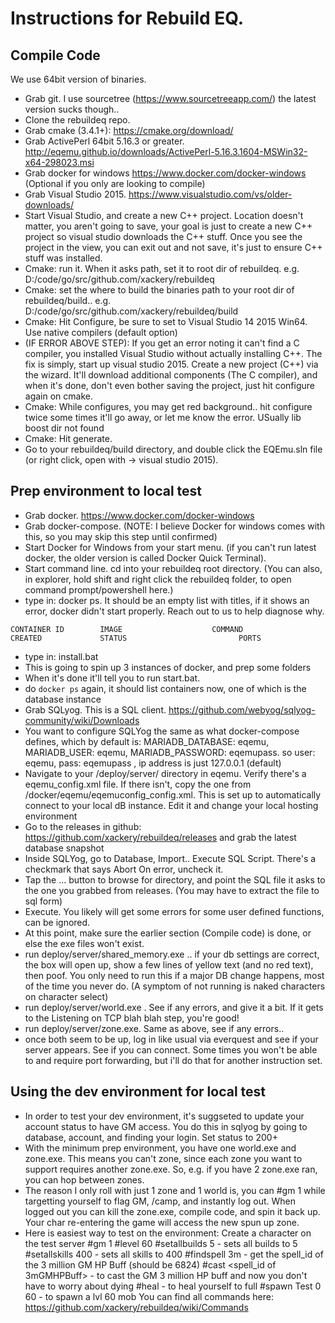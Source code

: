 # Instructions for Rebuild EQ.

## Compile Code
We use 64bit version of binaries.

* Grab git. I use sourcetree (https://www.sourcetreeapp.com/) the latest version sucks though.. 
* Clone the rebuildeq repo. 
* Grab cmake (3.4.1+): https://cmake.org/download/
* Grab ActivePerl 64bit 5.16.3 or greater. http://eqemu.github.io/downloads/ActivePerl-5.16.3.1604-MSWin32-x64-298023.msi
* Grab docker for windows https://www.docker.com/docker-windows (Optional if you only are looking to compile)
* Grab Visual Studio 2015. https://www.visualstudio.com/vs/older-downloads/
* Start Visual Studio, and create a new C++ project. Location doesn't matter, you aren't going to save, your goal is just to create a new C++ project so visual studio downloads the C++ stuff. Once you see the project in the view, you can exit out and not save, it's just to ensure C++ stuff was installed.
* Cmake: run it. When it asks path, set it to root dir of rebuildeq. e.g. D:/code/go/src/github.com/xackery/rebuildeq
* Cmake: set the where to build the binaries path to your root dir of rebuildeq/build.. e.g. D:/code/go/src/github.com/xackery/rebuildeq/build
* Cmake: Hit Configure, be sure to set to Visual Studio 14 2015 Win64. Use native compilers (default option)
* (IF ERROR ABOVE STEP): If you get an error noting it can't find a C compiler, you installed Visual Studio without actually installing C++. The fix is simply, start up visual studio 2015. Create a new project (C++) via the wizard. It'll download additional components (The C compiler), and when it's done, don't even bother saving the project, just hit configure again on cmake.
* Cmake: While configures, you may get red background.. hit configure twice some times it'll go away, or let me know the error. USually lib boost dir not found
* Cmake: Hit generate.
* Go to your rebuildeq/build directory, and double click the EQEmu.sln file (or right click, open with -> visual studio 2015).

## Prep environment to local test

* Grab docker. https://www.docker.com/docker-windows
* Grab docker-compose. (NOTE: I believe Docker for windows comes with this, so you may skip this step until confirmed)
* Start Docker for Windows from your start menu. (if you can't run latest docker, the older version is called Docker Quick Terminal).
* Start command line. cd into your rebuildeq root directory. (You can also, in explorer, hold shift and right click the rebuildeq folder, to open command prompt/powershell here.)
* type in: docker ps. It should be an empty list with titles, if it shows an error, docker didn't start properly. Reach out to us to help diagnose why.
```
CONTAINER ID        IMAGE                    COMMAND                  CREATED             STATUS                         PORTS                  
```
* type in: install.bat
* This is going to spin up 3 instances of docker, and prep some folders
* When it's done it'll tell you to run start.bat.
* do `docker ps` again, it should list containers now, one of which is the database instance
* Grab SQLyog. This is a SQL client. https://github.com/webyog/sqlyog-community/wiki/Downloads
* You want to configure SQLYog the same as what docker-compose defines, which by default is: MARIADB_DATABASE: eqemu, MARIADB_USER: eqemu, MARIADB_PASSWORD: eqemupass. so user: eqemu, pass: eqemupass , ip address is just 127.0.0.1 (default)
* Navigate to your /deploy/server/ directory in eqemu. Verify there's a eqemu_config.xml file. If there isn't, copy the one from /docker/eqemu/eqemuconfig_config.xml. This is set up to automatically connect to your local dB instance. Edit it and change your local hosting environment
* Go to the releases in github: https://github.com/xackery/rebuildeq/releases  and grab the latest database snapshot
* Inside SQLYog, go to Database, Import.. Execute SQL Script. There's a checkmark that says Abort On error, uncheck it.
* Tap the ... button to browse for directory, and point the SQL file it asks to the one you grabbed from releases. (You may have to extract the file to sql form)
* Execute. You likely will get some errors for some user defined functions, can be ignored.
* At this point, make sure the earlier section (Compile code) is done, or else the exe files won't exist.
* run deploy/server/shared_memory.exe .. if your db settings are correct, the box will open up, show a few lines of yellow text (and no red text), then poof. You only need to run this if a major DB change happens, most of the time you never do. (A symptom of not running is naked characters on character select)
* run deploy/server/world.exe . See if any errors, and give it a bit. If it gets to the Listening on TCP blah blah step, you're good!
* run deploy/server/zone.exe. Same as above, see if any errors..
* once both seem to be up, log in like usual via everquest and see if your server appears. See if you can connect. Some times you won't be able to and require port forwarding, but i'll do that for another instruction set.

## Using the dev environment for local test

* In order to test your dev environment, it's suggseted to update your account status to have GM access. You do this in sqlyog by going to database, account, and finding your login. Set status to 200+
* With the minimum prep environment, you have one world.exe and zone.exe. This means you can't zone, since each zone you want to support requires another zone.exe. So, e.g. if you have 2 zone.exe ran, you can hop between zones.
* The reason I only roll with just 1 zone and 1 world is, you can #gm 1 while targetting yourself to flag GM, /camp, and instantly log out. When logged out you can kill the zone.exe, compile code, and spin it back up. Your char re-entering the game will access the new spun up zone.
* Here is easiest way to test on the environment:
    Create a character on the test server
    #gm 1
    #level 60
    #setallbuilds 5 - sets all builds to 5
    #setallskills 400 - sets all skills to 400
    #findspell 3m - get the spell_id of the 3 million GM HP Buff (should be 6824)
    #cast <spell_id of 3mGMHPBuff> - to cast the GM 3 million HP buff and now you don't have to worry about dying
    #heal - to heal yourself to full
    #spawn Test 0 60 - to spawn a lvl 60 mob
    You can find all commands here: https://github.com/xackery/rebuildeq/wiki/Commands
